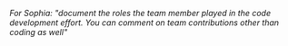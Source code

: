 *For Sophia: "document the roles the team member played in the code development effort. You can comment on team contributions other than coding as well"*
